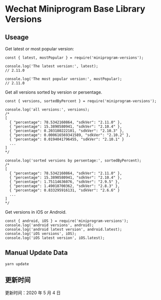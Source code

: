 
# Wechat Miniprogram Base Library Versions

## Useage

Get latest or most popular version:

```;
const { latest, mostPopular } = require('miniprogram-versions');

console.log('The latest version:', latest);
// 2.11.0

console.log('The most popular version:', mostPopular);
// 2.11.0

```

Get all versions sorted by version or persentage.

```
const { versions, sortedByPercent } = require('miniprogram-versions');

console.log('all versions:', versions);
/*
[
  { "percentage": 78.5342160864, "sdkVer": "2.11.0" },
  { "percentage": 15.3890580941, "sdkVer": "2.10.4" },
  { "percentage": 0.203180222101, "sdkVer": "2.10.3" },
  { "percentage": 0.000616569341589, "sdkVer": "2.10.2" },
  { "percentage": 0.0194041796455, "sdkVer": "2.10.1" }
  ...
]
*/

console.log('sorted versions by persentage:', sortedByPercent);
/*
[
  { "percentage": 78.5342160864, "sdkVer": "2.11.0" },
  { "percentage": 15.3890580941, "sdkVer": "2.10.4" },
  { "percentage": 1.75114636076, "sdkVer": "2.9.5" },
  { "percentage": 1.49018700362, "sdkVer": "2.8.3" },
  { "percentage": 0.833295916131, "sdkVer": "2.6.6" }
  ...
]
*/
```

Get versions in iOS or Android.

```
const { android, iOS } = require('miniprogram-versions');
console.log('android versions', android);
console.log('android latest version', android.latest);
console.log('iOS versions', iOS);
console.log('iOS latest version', iOS.latest);
```

## Manual Update Data

```
yarn update
```

## 更新时间

更新时间：2020 年 5 月 4 日
